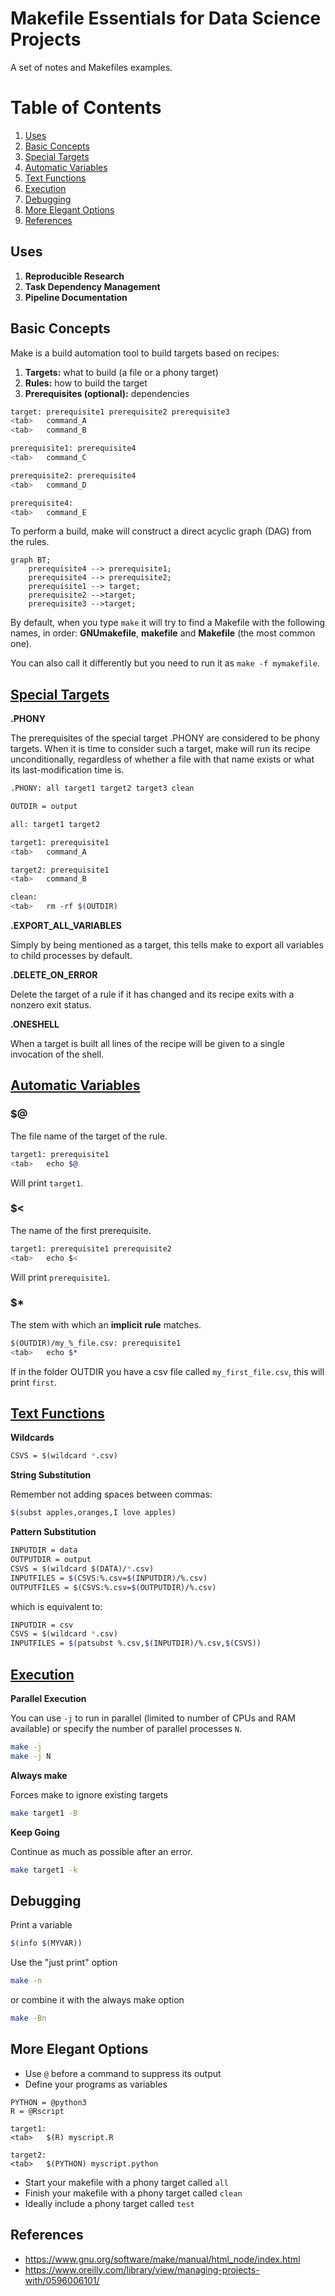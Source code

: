 # Makefile Essentials for Data Science Projects

A set of notes and Makefiles examples.

# Table of Contents
1. [Uses](#uses)
1. [Basic Concepts](#basic-concepts)
1. [Special Targets](#special-targets)
1. [Automatic Variables](#automatic-variables)
1. [Text Functions](#text-functions)
1. [Execution](#execution)
1. [Debugging](#debugging)
1. [More Elegant Options](#more-elegant-options)
1. [References](#references)

## Uses

1. **Reproducible Research**
1. **Task Dependency Management**
1. **Pipeline Documentation**

## Basic Concepts

Make is a build automation tool to build targets based on recipes:

1. **Targets:** what to build (a file or a phony target)
1. **Rules:** how to build the target
1. **Prerequisites (optional):** dependencies

```bash
target: prerequisite1 prerequisite2 prerequisite3
<tab>   command_A
<tab>   command_B

prerequisite1: prerequisite4
<tab>   command_C

prerequisite2: prerequisite4
<tab>   command_D

prerequisite4:
<tab>   command_E
```

To perform a build, make will construct a direct acyclic graph (DAG) from the rules.

```mermaid
graph BT;
    prerequisite4 --> prerequisite1;
    prerequisite4 --> prerequisite2;
    prerequisite1 --> target;
    prerequisite2 -->target;
    prerequisite3 -->target;
```


By default, when you type `make` it will try to find a Makefile with the following names, in order: **GNUmakefile**, **makefile** and **Makefile** (the most common one). 

You can also call it differently but you need to run it as `make -f mymakefile`.



## [Special Targets](https://www.gnu.org/software/make/manual/html_node/Special-Targets.html)

**.PHONY**

The prerequisites of the special target .PHONY are considered to be phony targets. When it is time to consider such a target, make will run its recipe unconditionally, regardless of whether a file with that name exists or what its last-modification time is. 

```bash
.PHONY: all target1 target2 target3 clean

OUTDIR = output

all: target1 target2 

target1: prerequisite1
<tab>   command_A

target2: prerequisite1
<tab>   command_B

clean:
<tab>   rm -rf $(OUTDIR)
```

**.EXPORT_ALL_VARIABLES**

Simply by being mentioned as a target, this tells make to export all variables to child processes by default.

**.DELETE_ON_ERROR**

Delete the target of a rule if it has changed and its recipe exits with a nonzero exit status.

**.ONESHELL**

 When a target is built all lines of the recipe will be given to a single invocation of the shell.

## [Automatic Variables](https://www.gnu.org/software/make/manual/html_node/Automatic-Variables.html)

### **$@**

The file name of the target of the rule. 

```bash
target1: prerequisite1
<tab>   echo $@
```
Will print `target1`.

### **$<**

The name of the first prerequisite.

```bash
target1: prerequisite1 prerequisite2
<tab>   echo $<
```
Will print `prerequisite1`.


### **$\***

The stem with which an **implicit rule** matches.

```bash
$(OUTDIR)/my_%_file.csv: prerequisite1 
<tab>   echo $*
```
If in the folder OUTDIR you have a csv file called `my_first_file.csv`, this will print `first`.

## [Text Functions](https://www.gnu.org/software/make/manual/html_node/Text-Functions.html)

**Wildcards**

```bash
CSVS = $(wildcard *.csv)
```

**String Substitution**

Remember not adding spaces between commas:

```bash
$(subst apples,oranges,I love apples)
```

**Pattern Substitution**

```bash
INPUTDIR = data
OUTPUTDIR = output
CSVS = $(wildcard $(DATA)/*.csv)
INPUTFILES = $(CSVS:%.csv=$(INPUTDIR)/%.csv)
OUTPUTFILES = $(CSVS:%.csv=$(OUTPUTDIR)/%.csv)
```

which is equivalent to:

```bash
INPUTDIR = csv
CSVS = $(wildcard *.csv)
INPUTFILES = $(patsubst %.csv,$(INPUTDIR)/%.csv,$(CSVS))
```






## [Execution](https://www.gnu.org/software/make/manual/html_node/Options-Summary.html)

**Parallel Execution**

You can use `-j` to run in parallel (limited to number of CPUs and RAM available) or specify the number of parallel processes `N`. 
```bash
make -j
make -j N
```

**Always make**

Forces make to ignore existing targets

```bash
make target1 -B
```

**Keep Going**

Continue as much as possible after an error. 

```bash
make target1 -k
```

## Debugging

Print a variable

```bash
$(info $(MYVAR))
```

Use the "just print" option
```bash
make -n
```

or combine it with the always make option

 ```bash
make -Bn
```

## More Elegant Options

- Use `@` before a command to suppress its output
- Define your programs as variables
```
PYTHON = @python3
R = @Rscript

target1:
<tab>   $(R) myscript.R

target2:
<tab>   $(PYTHON) myscript.python
```
- Start your makefile with a phony target called `all`
- Finish your makefile with a phony target called `clean` 
- Ideally include a phony target called `test`

## References

- https://www.gnu.org/software/make/manual/html_node/index.html
- https://www.oreilly.com/library/view/managing-projects-with/0596006101/

